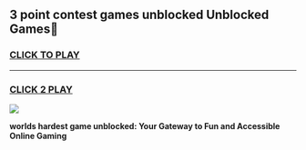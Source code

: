 
## 3 point contest games unblocked Unblocked Games👋
<h3>
<a href="https://premium.freeplayer.one?title=3_point_contest_games_unblocked&ref=16F">CLICK TO PLAY</a></h3>
<hr>

<h3>
<a href="https://premium.freeplayer.one?title=3_point_contest_games_unblocked&ref=16F">CLICK 2 PLAY</a>
  
</h3>

<a href="https://premium.freeplayer.one?title=3_point_contest_games_unblocked&ref=16F/"><img src="https://clearcache.store/games.png"></a>


**worlds hardest game unblocked: Your Gateway to Fun and Accessible Online Gaming**
